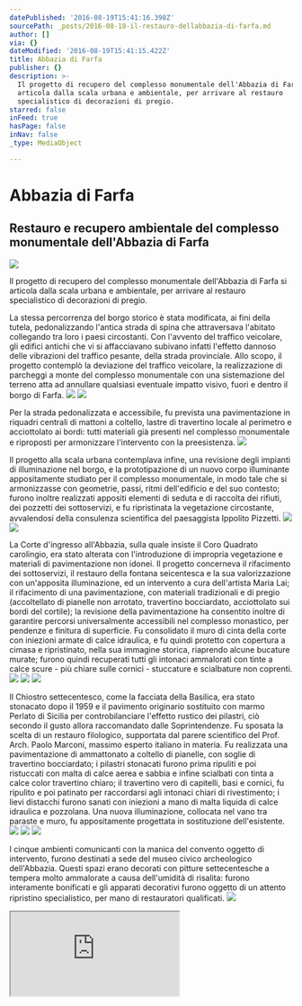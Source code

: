 ```yaml
---
datePublished: '2016-08-19T15:41:16.398Z'
sourcePath: _posts/2016-08-18-il-restauro-dellabbazia-di-farfa.md
author: []
via: {}
dateModified: '2016-08-19T15:41:15.422Z'
title: Abbazia di Farfa
publisher: {}
description: >-
  Il progetto di recupero del complesso monumentale dell'Abbazia di Farfa si
  articola dalla scala urbana e ambientale, per arrivare al restauro
  specialistico di decorazioni di pregio. 
starred: false
inFeed: true
hasPage: false
inNav: false
_type: MediaObject

---
```

# Abbazia di Farfa

## Restauro e recupero ambientale del complesso monumentale dell'Abbazia di Farfa
![](https://the-grid-user-content.s3-us-west-2.amazonaws.com/b7ed04c9-f256-4d93-8e03-afb51888ddfa.jpg)

Il progetto di recupero del complesso monumentale dell'Abbazia di Farfa si articola dalla scala urbana e ambientale, per arrivare al restauro specialistico di decorazioni di pregio. 

La stessa percorrenza del borgo storico è stata modificata, ai fini della tutela, pedonalizzando l'antica strada di spina che attraversava l'abitato collegando tra loro i paesi circostanti. Con l'avvento del traffico veicolare, gli edifici antichi che vi si affacciavano subivano infatti l'effetto dannoso delle vibrazioni del traffico pesante, della strada provinciale. Allo scopo, il progetto contemplò la deviazione del traffico veicolare, la realizzazione di parcheggi a monte del complesso monumentale con una sistemazione del terreno atta ad annullare qualsiasi eventuale impatto visivo, fuori e dentro il borgo di Farfa.
![](https://the-grid-user-content.s3-us-west-2.amazonaws.com/577f3f15-c2b3-4e88-8683-7fccce1f77d5.jpg)
![](https://the-grid-user-content.s3-us-west-2.amazonaws.com/1d93e241-84f4-4402-9bc6-9eb677777c0b.jpg)

Per la strada pedonalizzata e accessibile, fu prevista una pavimentazione in riquadri centrali di mattoni a coltello, lastre di travertino locale al perimetro e acciottolato ai bordi: tutti materiali già presenti nel complesso monumentale e riproposti per armonizzare l'intervento con la preesistenza.
![](https://the-grid-user-content.s3-us-west-2.amazonaws.com/0d0a300a-75aa-4b36-9318-570efd573644.jpg)

Il progetto alla scala urbana contemplava infine, una revisione degli impianti di illuminazione nel borgo, e la prototipazione di un nuovo corpo illuminante appositamente studiato per il complesso monumentale, in modo tale che si armonizzasse con geometrie, passi, ritmi dell'edificio e del suo contesto; furono inoltre realizzati appositi elementi di seduta e di raccolta dei rifiuti, dei pozzetti dei sottoservizi, e fu ripristinata la vegetazione circostante, avvalendosi della consulenza scientifica del paesaggista Ippolito Pizzetti.
![](https://the-grid-user-content.s3-us-west-2.amazonaws.com/42b4d86e-d8af-4e1e-a56a-8bdd46a0f6d9.jpg)
![](https://the-grid-user-content.s3-us-west-2.amazonaws.com/1c8e5bc6-b308-45b1-98de-7ad7135f1a48.jpg)

La Corte d'ingresso all'Abbazia, sulla quale insiste il Coro Quadrato carolingio, era stato alterata con l'introduzione di impropria vegetazione e materiali di pavimentazione non idonei. Il progetto concerneva il rifacimento dei sottoservizi, il restauro della fontana seicentesca e la sua valorizzazione con un'apposita illuminazione, ed un intervento a cura dell'artista Maria Lai; il rifacimento di una pavimentazione, con materiali tradizionali e di pregio (accoltellato di pianelle non arrotato, travertino bocciardato, acciottolato sui bordi del cortile); la revisione della pavimentazione ha consentito inoltre di garantire percorsi universalmente accessibili nel complesso monastico, per pendenze e finitura di superficie. Fu consolidato il muro di cinta della corte con iniezioni armate di calce idraulica, e fu quindi protetto con copertura a cimasa e ripristinato, nella sua immagine storica, riaprendo alcune bucature murate; furono quindi recuperati tutti gli intonaci ammalorati con tinte a calce scure - più chiare sulle cornici - stuccature e scialbature non coprenti.
![](https://the-grid-user-content.s3-us-west-2.amazonaws.com/730d867e-de74-4315-9122-e1941402510f.jpg)
![](https://the-grid-user-content.s3-us-west-2.amazonaws.com/87678d16-2510-4885-aed5-12fbeda1411f.jpg)
![](https://the-grid-user-content.s3-us-west-2.amazonaws.com/2cd66381-2af2-4dfc-a168-00ce9d08791a.jpg)

Il Chiostro settecentesco, come la facciata della Basilica, era stato stonacato dopo il 1959 e il pavimento originario sostituito con marmo Perlato di Sicilia per controbilanciare l'effetto rustico dei pilastri, ciò secondo il gusto allora raccomandato dalle Soprintendenze. Fu sposata la scelta di un restauro filologico, supportata dal parere scientifico del Prof. Arch. Paolo Marconi, massimo esperto italiano in materia. Fu realizzata una pavimentazione di ammattonato a coltello di pianelle, con soglie di travertino bocciardato; i pilastri stonacati furono prima ripuliti e poi ristuccati con malta di calce aerea e sabbia e infine scialbati con tinta a calce color travertino chiaro; il travertino vero di capitelli, basi e cornici, fu ripulito e poi patinato per raccordarsi agli intonaci chiari di rivestimento; i lievi distacchi furono sanati con iniezioni a mano di malta liquida di calce idraulica e pozzolana. Una nuova illuminazione, collocata nel vano tra paraste e muro, fu appositamente progettata in sostituzione dell'esistente.
![](https://the-grid-user-content.s3-us-west-2.amazonaws.com/fa2609c1-5beb-4d2c-89bd-9b657eaf713e.jpg)
![](https://the-grid-user-content.s3-us-west-2.amazonaws.com/a9b04a69-18ca-4fee-90a9-d42265e74155.jpg)
![](https://the-grid-user-content.s3-us-west-2.amazonaws.com/1dc60666-38ed-4d84-a3c1-d65d73356028.jpg)

I cinque ambienti comunicanti con la manica del convento oggetto di intervento, furono destinati a sede del museo civico archeologico dell'Abbazia. Questi spazi erano decorati con pitture settecentesche a tempera molto ammalorate a causa dell'umidità di risalita: furono interamente bonificati e gli apparati decorativi furono oggetto di un attento ripristino specialistico, per mano di restauratori qualificati.
![](https://the-grid-user-content.s3-us-west-2.amazonaws.com/0443bca0-5c09-43b4-af76-cb2e0ef5e38c.jpg)

<iframe src="https://the-grid.github.io/ed-location/?latitude=42.22069959919682&amp;longitude=12.717876434326172&amp;zoom=14&amp;address=Fara%20in%20Sabina%2C%20Rieti%2C%20Italy" style=""></iframe>
